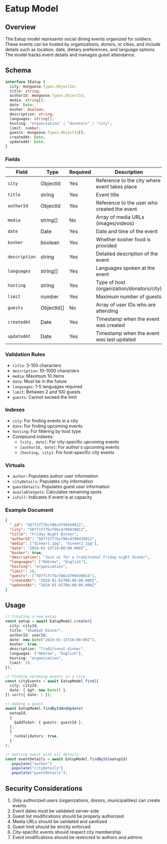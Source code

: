 # Eatup Model

## Overview

The Eatup model represents social dining events organized for soldiers. These events can be hosted by organizations, donors, or cities, and include details such as location, date, dietary preferences, and language options. The model tracks event details and manages guest attendance.

## Schema

```typescript
interface IEatup {
  city: mongoose.Types.ObjectId;
  title: string;
  authorId: mongoose.Types.ObjectId;
  media: string[];
  date: Date;
  kosher: boolean;
  description: string;
  languages: string[];
  hosting: "organization" | "donators" | "city";
  limit: number;
  guests: mongoose.Types.ObjectId[];
  createdAt: Date;
  updatedAt: Date;
}
```

### Fields

| Field         | Type       | Required | Description                                   |
| ------------- | ---------- | -------- | --------------------------------------------- |
| `city`        | ObjectId   | Yes      | Reference to the city where event takes place |
| `title`       | string     | Yes      | Event title                                   |
| `authorId`    | ObjectId   | Yes      | Reference to the user who created the event   |
| `media`       | string[]   | No       | Array of media URLs (images/videos)           |
| `date`        | Date       | Yes      | Date and time of the event                    |
| `kosher`      | boolean    | Yes      | Whether kosher food is provided               |
| `description` | string     | Yes      | Detailed description of the event             |
| `languages`   | string[]   | Yes      | Languages spoken at the event                 |
| `hosting`     | string     | Yes      | Type of host (organization/donators/city)     |
| `limit`       | number     | Yes      | Maximum number of guests                      |
| `guests`      | ObjectId[] | No       | Array of user IDs who are attending           |
| `createdAt`   | Date       | Yes      | Timestamp when the event was created          |
| `updatedAt`   | Date       | Yes      | Timestamp when the event was last updated     |

### Validation Rules

- `title`: 3-100 characters
- `description`: 10-1000 characters
- `media`: Maximum 10 items
- `date`: Must be in the future
- `languages`: 1-5 languages required
- `limit`: Between 2 and 100 guests
- `guests`: Cannot exceed the limit

### Indexes

- `city`: For finding events in a city
- `date`: For finding upcoming events
- `hosting`: For filtering by host type
- Compound indexes:
  - `[city, date]`: For city-specific upcoming events
  - `[authorId, date]`: For author's upcoming events
  - `[hosting, city]`: For host-specific city events

### Virtuals

- `author`: Populates author user information
- `cityDetails`: Populates city information
- `guestDetails`: Populates guest user information
- `availableSpots`: Calculates remaining spots
- `isFull`: Indicates if event is at capacity

### Example Document

```json
{
  "_id": "507f1f77bcf86cd799439011",
  "city": "507f1f77bcf86cd799439012",
  "title": "Friday Night Dinner",
  "authorId": "507f1f77bcf86cd799439013",
  "media": ["dinner1.jpg", "dinner2.jpg"],
  "date": "2024-01-15T18:00:00.000Z",
  "kosher": true,
  "description": "Join us for a traditional Friday night dinner",
  "languages": ["Hebrew", "English"],
  "hosting": "organization",
  "limit": 20,
  "guests": ["507f1f77bcf86cd799439014"],
  "createdAt": "2024-01-01T00:00:00.000Z",
  "updatedAt": "2024-01-01T00:00:00.000Z"
}
```

## Usage

```typescript
// Creating a new eatup
const eatup = await EatupModel.create({
  city: cityId,
  title: "Shabbat Dinner",
  authorId: userId,
  date: new Date("2024-01-15T18:00:00Z"),
  kosher: true,
  description: "Traditional dinner",
  languages: ["Hebrew", "English"],
  hosting: "organization",
  limit: 20,
});

// Finding upcoming events in a city
const cityEvents = await EatupModel.find({
  city: cityId,
  date: { $gt: new Date() },
}).sort({ date: 1 });

// Adding a guest
await EatupModel.findByIdAndUpdate(
  eatupId,
  {
    $addToSet: { guests: guestId },
  },
  {
    runValidators: true,
  }
);

// Getting event with all details
const eventDetails = await EatupModel.findById(eatupId)
  .populate("author")
  .populate("cityDetails")
  .populate("guestDetails");
```

## Security Considerations

1. Only authorized users (organizations, donors, municipalities) can create events
2. Event dates must be validated server-side
3. Guest list modifications should be properly authorized
4. Media URLs should be validated and sanitized
5. Guest limit should be strictly enforced
6. City-specific events should respect city membership
7. Event modifications should be restricted to authors and admins
